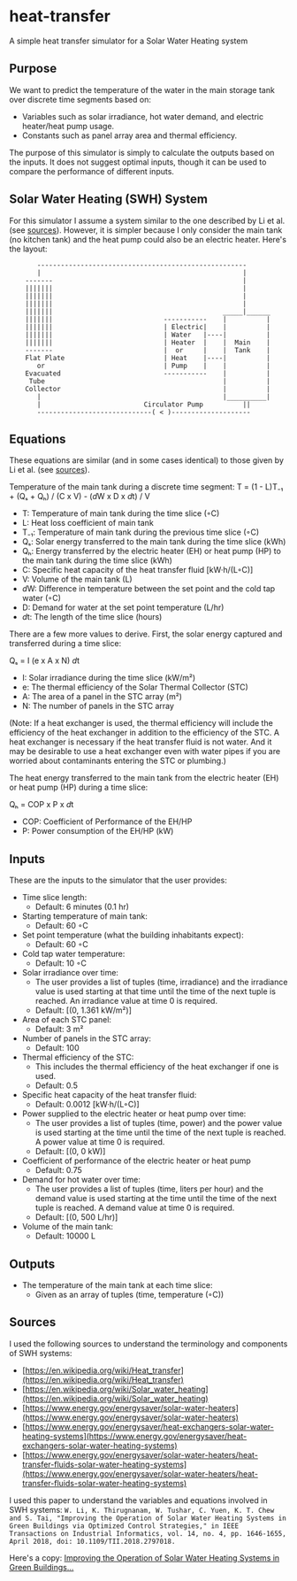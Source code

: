 # heat-transfer
A simple heat transfer simulator for a Solar Water Heating system

## Purpose
We want to predict the temperature of the water in the main storage tank over discrete time segments based on:
* Variables such as solar irradiance, hot water demand, and electric heater/heat pump usage.
* Constants such as panel array area and thermal efficiency.

The purpose of this simulator is simply to calculate the outputs based on the inputs. It does not suggest optimal inputs, though it can be used to compare the performance of different inputs.

## Solar Water Heating (SWH) System

For this simulator I assume a system similar to the one described by Li et al. (see [sources](#sources)). However, it is simpler because I only consider the main tank (no kitchen tank) and the heat pump could also be an electric heater. Here's the layout:

```
       -----------------------------------------------------         
       |                                                   |         
    -------                                                |         
    |||||||                                                |         
    |||||||                                                |         
    |||||||                                                |         
    |||||||                                           _____|______   
    |||||||                            -----------    |          |   
    |||||||                            | Electric|    |          |   
    |||||||                            | Water   |----|          |   
    |||||||                            | Heater  |    |  Main    |   
    -------                            |  or     |    |  Tank    |   
    Flat Plate                         | Heat    |----|          |   
       or                              | Pump    |    |          |   
    Evacuated                          -----------    |          |   
     Tube                                             |          |   
    Collector                                         |          |   
       |                                              |__________|   
       |                          Circulator Pump          ||        
       -----------------------------( < )--------------------        
```

## Equations

These equations are similar (and in some cases identical) to those given by Li et al. (see [sources](#sources)).

Temperature of the main tank during a discrete time segment:
T = (1 - L)T₋₁ + (Qₛ + Qₕ) / (C x V) - (<i>d</i>W x D x <i>d</i>t) / V

* T: Temperature of main tank during the time slice (◦C)
* L: Heat loss coefficient of main tank
* T₋₁: Temperature of main tank during the previous time slice (◦C)
* Qₛ: Solar energy transferred to the main tank during the time slice (kWh)
* Qₕ: Energy transferred by the electric heater (EH) or heat pump (HP) to the main tank during the time slice (kWh)
* C: Specific heat capacity of the heat transfer fluid [kW·h/(L◦C)]
* V: Volume of the main tank (L)
* <i>d</i>W: Difference in temperature between the set point and the cold tap water (◦C)
* D: Demand for water at the set point temperature (L/hr)
* <i>d</i>t: The length of the time slice (hours)

There are a few more values to derive. First, the solar energy captured and transferred during a time slice:

Qₛ = I (e x A x N) <i>d</i>t

* I: Solar irradiance during the time slice (kW/m²)
* e: The thermal efficiency of the Solar Thermal Collector (STC)
* A: The area of a panel in the STC array (m²)
* N: The number of panels in the STC array

(Note: If a heat exchanger is used, the thermal efficiency will include the efficiency of the heat exchanger in addition to the efficiency of the STC. A heat exchanger is necessary if the heat transfer fluid is not water. And it may be desirable to use a heat exchanger even with water pipes if you are worried about contaminants entering the STC or plumbing.)

The heat energy transferred to the main tank from the electric heater (EH) or heat pump (HP) during a time slice:

Qₕ = COP x P x <i>d</i>t

* COP: Coefficient of Performance of the EH/HP
* P: Power consumption of the EH/HP (kW)

## Inputs

These are the inputs to the simulator that the user provides:

* Time slice length:
  - Default: 6 minutes (0.1 hr)
* Starting temperature of main tank:
  - Default: 60 ◦C
* Set point temperature (what the building inhabitants expect):
  - Default: 60 ◦C
* Cold tap water temperature:
  - Default: 10 ◦C
* Solar irradiance over time:
  - The user provides a list of tuples (time, irradiance) and the irradiance value is used starting at that time until the time of the next tuple is reached. An irradiance value at time 0 is required.
  - Default: [(0, 1.361 kW/m²)]
* Area of each STC panel:
  - Default: 3 m²
* Number of panels in the STC array:
  - Default: 100
* Thermal efficiency of the STC:
  - This includes the thermal efficiency of the heat exchanger if one is used.
  - Default: 0.5
* Specific heat capacity of the heat transfer fluid:
  - Default: 0.0012 [kW·h/(L◦C)]
* Power supplied to the electric heater or heat pump over time:
  - The user provides a list of tuples (time, power) and the power value is used starting at the time until the time of the next tuple is reached. A power value at time 0 is required.
  - Default: [(0, 0 kW)]
* Coefficient of performance of the electric heater or heat pump
  - Default: 0.75
* Demand for hot water over time:
  - The user provides a list of tuples (time, liters per hour) and the demand value is used starting at the time until the time of the next tuple is reached. A demand value at time 0 is required.
  - Default: [(0, 500 L/hr)]
* Volume of the main tank:
  - Default: 10000 L

## Outputs

* The temperature of the main tank at each time slice:
  - Given as an array of tuples (time, temperature (◦C))

## Sources
I used the following sources to understand the terminology and components of SWH systems:
* [https://en.wikipedia.org/wiki/Heat_transfer](https://en.wikipedia.org/wiki/Heat_transfer)
* [https://en.wikipedia.org/wiki/Solar_water_heating](https://en.wikipedia.org/wiki/Solar_water_heating)
* [https://www.energy.gov/energysaver/solar-water-heaters](https://www.energy.gov/energysaver/solar-water-heaters)
* [https://www.energy.gov/energysaver/heat-exchangers-solar-water-heating-systems](https://www.energy.gov/energysaver/heat-exchangers-solar-water-heating-systems)
* [https://www.energy.gov/energysaver/solar-water-heaters/heat-transfer-fluids-solar-water-heating-systems](https://www.energy.gov/energysaver/solar-water-heaters/heat-transfer-fluids-solar-water-heating-systems)

I used this paper to understand the variables and equations involved in SWH systems:
```W. Li, K. Thirugnanam, W. Tushar, C. Yuen, K. T. Chew and S. Tai, "Improving the Operation of Solar Water Heating Systems in Green Buildings via Optimized Control Strategies," in IEEE Transactions on Industrial Informatics, vol. 14, no. 4, pp. 1646-1655, April 2018, doi: 10.1109/TII.2018.2797018.```

Here's a copy: [Improving the Operation of Solar Water Heating Systems in Green Buildings...](notes/improving-solar-water-heating-systems.pdf)
